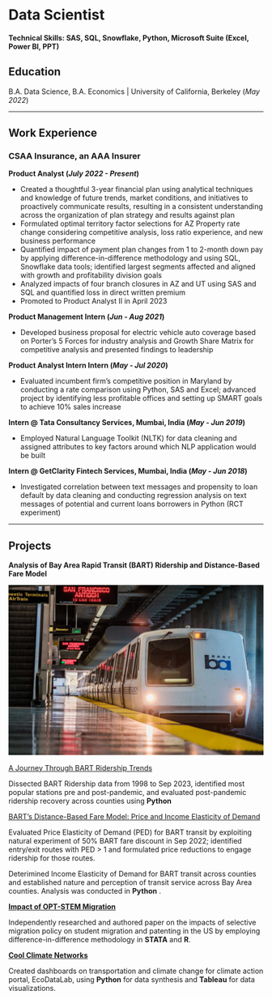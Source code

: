 # Data Scientist

#### Technical Skills: SAS, SQL, Snowflake, Python, Microsoft Suite (Excel, Power BI, PPT)

## Education
B.A. Data Science, B.A. Economics | University of California, Berkeley (_May 2022_)		

* * *

## Work Experience
### CSAA Insurance, an AAA Insurer
**Product Analyst (_July 2022 - Present_)**
- Created a thoughtful 3-year financial plan using analytical techniques and knowledge of future trends, market conditions, and initiatives to proactively communicate results, resulting in a consistent understanding across the organization of plan strategy and results against plan
- Formulated optimal territory factor selections for AZ Property rate change considering competitive analysis, loss ratio experience, and new business performance
- Quantified impact of payment plan changes from 1 to 2-month down pay by applying difference-in-difference methodology and using SQL, Snowflake data tools; identified largest segments affected and aligned with growth and profitability division goals
- Analyzed impacts of four branch closures in AZ and UT using SAS and SQL and quantified loss in direct written premium
- Promoted to Product Analyst II in April 2023

**Product Management Intern (_Jun - Aug 2021_)**
- Developed business proposal for electric vehicle auto coverage based on Porter’s 5 Forces for industry analysis and Growth Share Matrix for competitive analysis and presented findings to leadership

**Product Analyst Intern Intern (_May - Jul 2020_)**
- Evaluated incumbent firm’s competitive position in Maryland by conducting a rate comparison using Python, SAS and Excel; advanced project by identifying less profitable offices and setting up SMART goals to achieve 10% sales increase

**Intern @ Tata Consultancy Services, Mumbai, India (_May - Jun 2019_)**
- Employed Natural Language Toolkit (NLTK) for data cleaning and assigned attributes to key factors around which NLP application would be built

**Intern @ GetClarity Fintech Services, Mumbai, India (_May - Jun 2018_)**
- Investigated correlation between text messages and propensity to loan default by data cleaning and conducting regression analysis on text messages of potential and current loans borrowers in Python (RCT experiment)

* * *

## Projects
**Analysis of Bay Area Rapid Transit (BART) Ridership and Distance-Based Fare Model**

![I](/assets/bart_image.jpeg)

[A Journey Through BART Ridership Trends](https://medium.com/@atmikapai/a-journey-through-bart-ridership-trends-5cfdd0819c0c)

Dissected BART Ridership data from 1998 to Sep 2023, identified most popular stations pre and post-pandemic, and evaluated post-pandemic ridership recovery across counties using **Python**

[BART’s Distance-Based Fare Model: Price and Income Elasticity of Demand](https://medium.com/@atmikapai/understanding-barts-distance-based-fare-model-d78751ca8454)

Evaluated Price Elasticity of Demand (PED) for BART transit by exploiting natural experiment of 50% BART fare discount in Sep 2022; identified entry/exit routes with PED > 1 and formulated price reductions to engage ridership for those routes.

Deterimined Income Elasticity of Demand for BART transit across counties and established nature and perception of transit service across Bay Area counties. Analysis was conducted in **Python** .

**[Impact of OPT-STEM Migration](https://drive.google.com/file/d/118bfGKnELZRF4oGHpZtPU3rMLqZk8e_d/view)**

Independently researched and authored paper on the impacts of selective migration policy on student migration and patenting in the US by employing difference-in-difference methodology in **STATA** and **R**.

 **[Cool Climate Networks](https://coolclimate.berkeley.edu/)**

Created dashboards on transportation and climate change for climate action portal, EcoDataLab, using **Python** for data synthesis and **Tableau** for data visualizations.








